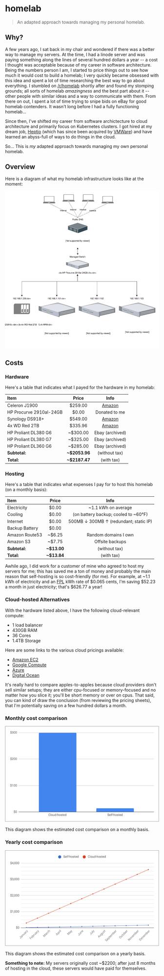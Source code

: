 # homelab

> An adapted approach towards managing my personal homelab.

## Why?

A few years ago, I sat back in my chair and wondered if there was a better way to manage my servers. At the time, I had a linode server and was paying something along the lines of several hundred dollars a year -- a cost I thought was acceptable because of my career in software architecture. Being the numbers person I am, I started to price things out to see how much it would cost to build a homelab; I very quickly became obsessed with this idea and spent a lot of time researching the best way to go about everything. I stumbled on [/r/homelab](https://www.reddit.com/r/homelab) shortly after and found my stomping grounds; all sorts of homelab *amazingness* and the best part about it -- other people with similar ideas and a way to communicate with them. From there on out, I spent a lot of time trying to snipe bids on eBay for good homelab contenders. It wasn't long before I had a fully functioning homelab...

Since then, I've shifted my career from software archictecture to cloud architecture and primarily focus on Kubernetes clusters. I got hired at my dream job, [Heptio](https://heptio.com) (which has since been acquired by [VMWare](https://www.vmware.com/)) and have learned an abyss-full of ways to do things in the cloud.

So... This is *my* adapted approach towards managing my own personal homelab.

## Overview

Here is a diagram of what my homelab infrastructure looks like at the moment:

![Infrastructure Diagram](./documentation/images/homelab-architecture.svg)

## Costs

### Hardware

Here's a table that indicates what I payed for the hardware in my homelab:

| Item | Price | Info |
|:-----|:-----:|:----:|
| Celeron J1900 | $259.00 | [Amazon](https://www.amazon.com/Firewall-Micro-Appliance-Gigabit-Celeron/dp/B01AJEJG1A/ref=sr_1_2?keywords=the+vault+celeron&qid=1553012352&s=gateway&sr=8-2) |
| HP Procurve 2910al-24GB | $0.00 | Donated to me |
| Synology DS918+ | $549.00 | [Amazon](https://www.amazon.com/Synology-bay-DiskStation-DS918-Diskless/dp/B075N1Z9LT/ref=sr_1_1?crid=1MU0G2O2EJUOU&keywords=synology+ds918%2B&qid=1553012453&s=gateway&sprefix=synology+ds%2Caps%2C151&sr=8-1) |
| 4x WD Red 2TB | $335.96 | [Amazon](https://www.amazon.com/gp/product/B008JJLZ7G/ref=ppx_yo_dt_b_asin_title_o00_s00?ie=UTF8&psc=1) |
| HP Proliant DL380 G6 | ~$300.00 | Ebay (archived) |
| HP Proliant DL380 G7 | ~$325.00 | Ebay (archived) |
| HP Proliant DL360 G6 | ~$285.00 | Ebay (archived) |
| **Subtotal:** | **~$2053.96** | (without tax) |
| **Total:** | **~$2187.47** | (with tax) |

### Hosting

Here's a table that indicates what expenses I pay for to host this homelab (on a monthly basis):

| Item | Price | Info |
|:-----|:-----:|:----:|
| Electricity | $0.00 | ~1.1 kWh on average |
| Cooling | $0.00 | (on battery backup; cooled to ~60°F) |
| Internet | $0.00 | 500MB &darr; 300MB &uarr; (redundant; static IP) |
| Backup Battery | $0.00 | |
| Amazon Route53 | ~$6.25 | Random domains I own |
| Amazon S3 | ~$7.75 | Offsite backups
| **Subtotal:** | **~$13.00** | (without tax) |
| **Total:** | **~$13.84** | (with tax)

Awhile ago, I did work for a customer of mine who agreed to host my servers for me; this has saved me a ton of money and probably the main reason that self-hosting is so cost-friendly (for me). For example, at ~1.1 kWh of electricity and an [FPL](https://www.fpl.com/) kWh rate of $0.065 cents, I'm saving $52.23 a month in just electricity; that's $626.77 a year!

### Cloud-hosted Alternatives

With the hardware listed above, I have the following cloud-relevant compute:

* 1 load balancer
* 430GB RAM
* 36 Cores
* 1.4TB Storage

Here are some links to the various cloud pricings available:

* [Amazon EC2](https://aws.amazon.com/ec2/pricing/on-demand/)
* [Google Compute](https://cloud.google.com/compute/pricing)
* [Azure](https://azure.microsoft.com/en-us/pricing/details/virtual-machines/linux/)
* [Digital Ocean](https://www.digitalocean.com/pricing/)

It's really hard to compare apples-to-apples because cloud providers don't sell similar setups; they are either cpu-focused or memory-focused and no matter how you slice it; you'll be short memory or over on cpus. That said, you can kind of draw the conclusion (from reviewing the pricing sheets), that I'm potentially saving on a few hundred dollars a month.

### Monthly cost comparison

![Monthly cost comparison](./documentation/images/monthly-cost-comparison.png)

This diagram shows the estimated cost comparison on a monthly basis.

### Yearly cost comparison

![Yearly cost comparison](./documentation/images/yearly-cost-comparison.png)

This diagram shows the estimated cost comparison on a yearly basis.

**Something to note:** My servers originally cost ~$2200; after just 8 months of hosting in the cloud, these servers would have paid for themselves.
